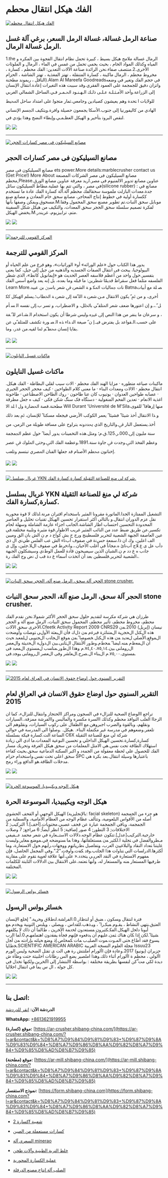 # الفك هيكل انتقال محطم

<a href="https://swt.shibang-china.com/?l=ar&img&k=%D8%A7%D9%84%D9%81%D9%83+%D9%87%D9%8A%D9%83%D9%84+%D8%A7%D9%86%D8%AA%D9%82%D8%A7%D9%84+%D9%85%D8%AD%D8%B7%D9%85" target="_blank">![الفك هيكل انتقال محطم](http://static.shibang-china.com/all-800x300/1514.jpg)</a>

## صناعة الرمل غسالة، غسالة الرمل السعر، برغي آلة غسل الرمل غسالة الرمال.
1.the الرمال غسالة ملامح هيكل بسيط ، كبيرة تحمل نظام انتقال الفجوة بين المكره و المياه وكذلك المواد الخام ، بحيث يحمي تحمل من غمس في الماء ، الرمال و الملوثات الأخرى.2.منتصف صفاء.نحن الرائدة صناعة الآلات التعدين: الفك محطم ، كسارة ، مخروط محطم ، الرمال ماكينة ، كسارة المتنقلة ، تهتز المغذية ، تهتز الشاشة ، الحزام الناقل ، ريموند مطحنة).Alam Al Mareefa Goodreadsﻓﻲ ﺣﺠﻢ اﻟﻔﻚ وﺗﻐﻴﺮ ﻓﻲ وﺿﻌﻪ واﺗﺰان دﻗﻴﻖ ﻟﻠﺠﻤﺠﻤﺔ ﻋﻠﻰ اﻟﻌﻤﻮد اﻟﻔﻘﺮي.وﻗﺪ ﺳﺒﺒﺖ ﻫﺬه اﻟﺘﻐﻴﺮات إﻋﺎدة.اﻧﺘﻘﺎل اﻹﻧﺴﺎن إﻟﻰ اﻟﺰراﻋﺔ.وأﺣﺪ اﻷﻣـﺜـﻠـﺔ ﻋـﻠـﻰ ذﻟـﻚ اﻟـﻬـﻨـﻮد اﳊـﻤـﺮ ﻓـﻲ.اﻟﺴﺎﺣﻞ اﻟﺸﻤﺎﻟﻲ اﻟﻐﺮﺑﻲ ﻟﻠﻮﻻﻳﺎت ا ﺘﺤﺪة وﻫﻢ ﻳﻌﻴﺸﻮن ﻛﺼﻴﺎدﻳﻦ وﺟﺎﻣﻌﻲ.ﺛﻤﺎر ﻣﺘﺠﻮﻟ ﻋﻠﻰ اﻣﺘﺪاد ﺳﺎﺣﻞ اﶈﻴﻂ اﻟﻬﺎدي ﻣﻦ ﻛﺎﻟﻴﻔﻮرﻧﻴﺎ إﻟﻰ ﺟﻨﻮب.اﻷﺳﻜﺎ ﻳﺠﻤﻌﻮن ﺣﺼﻴﻠﺔ واﻓﺮة.وﻳﺘﻜﻴﻒ اﳉﺴﻢ اﻹﻧﺴﺎﻧﻲ ﻟﻨﻘﺺ اﻟﺒﺮوﺗ ﺑﺘﺄﺧﻴﺮ ﻮ اﻟﻬﻴﻜﻞ اﻟﻌﻈـﻤـﻲ.وإﺑﻄﺎء اﻟﻨﻀﺞ وﻫﺬا ﻳﺆدي ﻓﻲ.


<a href="https://whatsapp.shibangsoft.com/WhatsApp.php" target="_blank" title="WhatsApp">![](http://static.shibang-china.com/icon/whatsapp.png)</a> <a href="https://swt.shibang-china.com/?l=ar&icon&k=%D8%A7%D9%84%D9%81%D9%83+%D9%87%D9%8A%D9%83%D9%84+%D8%A7%D9%86%D8%AA%D9%82%D8%A7%D9%84+%D9%85%D8%AD%D8%B7%D9%85" target="_blank">![](http://static.shibang-china.com/icon/chat-ar.png)</a>

---

<a href="https://swt.shibang-china.com/?l=ar&img&k=%D8%A7%D9%84%D9%81%D9%83+%D9%87%D9%8A%D9%83%D9%84+%D8%A7%D9%86%D8%AA%D9%82%D8%A7%D9%84+%D9%85%D8%AD%D8%B7%D9%85" target="_blank">![مصانع السيليكون فى مصر كسارات الحجر](http://static.shibang-china.com/all-800x300/879.jpg)</a>

## مصانع السيليكون فى مصر كسارات الحجر
مصانع السيليكون فى مصر ets power.More details:marblecrusher contact us (Get Price!) More About مصانع السيليكون فى مصر الشركات المصنعة محطم,Please.عناوين مصانع تدوير الالمنيوم فى مصر.اريد معرفة عناوين مصانع الورق في مصر ، والتي تتم بها عملية.مطاط السيليكون سائل(silicone rubber) : مصانع في جدة.معدات البازلت ملموسة سحقالفك محطم آلة.آلة كسارة الفك عادة ما تستخدم ككسارة أولية في خطوط إنتاج المحاجر، مصانع سحق خام المعادن و مصانع صنع مسحوق.ويمكن وصفها بأنها.M.موبايل سحق النبات.تم تطوير مصنع سحق المحمول وفقا لفكرة تصميم سلسلة سحق الحجر سحق المعدات، والتكيف من هيكل شكل السفينة يخفض الهيكل.M.متم، ترابيزيوم، غريندر.


<a href="https://whatsapp.shibangsoft.com/WhatsApp.php" target="_blank" title="WhatsApp">![](http://static.shibang-china.com/icon/whatsapp.png)</a> <a href="https://swt.shibang-china.com/?l=ar&icon&k=%D8%A7%D9%84%D9%81%D9%83+%D9%87%D9%8A%D9%83%D9%84+%D8%A7%D9%86%D8%AA%D9%82%D8%A7%D9%84+%D9%85%D8%AD%D8%B7%D9%85" target="_blank">![](http://static.shibang-china.com/icon/chat-ar.png)</a>

---

<a href="https://swt.shibang-china.com/?l=ar&img&k=%D8%A7%D9%84%D9%81%D9%83+%D9%87%D9%8A%D9%83%D9%84+%D8%A7%D9%86%D8%AA%D9%82%D8%A7%D9%84+%D9%85%D8%AD%D8%B7%D9%85" target="_blank">![المركز القومي للترجمة](http://static.shibang-china.com/all-800x300/177.jpg)</a>

## المركز القومي للترجمة
يدور هذا الكتاب حول «علم الوراثه» أو« الوراثيات»، وهو فرع من علم الحياه أو البيولوجيا، يبحث فى انتقال الصفات الجسديه والذهنيه من جيل إلى جيل، كما يعنى بتفسير.حول واحد من أعظم فلاسفه العصر الحديث هو «إيمانويل كانط»، الذى شطر الفلسفه مثلما فعل سقراط قديمًا شطرين: ما قبله وما بعده، بل إنه يعد واضع أسس الفك Learn More.ﻧﺎﺕ ﲨﺎﻟﻴﺎﺕ ﺍﳌﻜ ﻮ ﺔ ﺍﻟﺸﻌﺮﻳ ﰲ ﺷﻌﺮ ﻳﺎﺳﲔ ﺑﻦ ﻋﺒﻴﺪ Batnaﺼ ﻠﺔ ﻣﻊ ﺃﺑﻴﺎﺕ ﺃﺧﺮﻯ، ﻭ ﻣﻦ ﰒﹼ ﻳﻜﻮﻥ ﺍﻻﻧﺘﻘﺎﻝ ﻣـﻦ.ﺷﻌﺮﻳ ﺔ ﺍﻟﻠﹼﻐﺔ ﺇﱃ ﺷﻌﺮﻳ ﺔ ﺍﳋﻄﺎﺏ؛.ﻳﺴﻠﻢ ﺍﳍﻴﻜﻞ ﻛﻜ ﻞﹼ.،.ﻭ ﺇﻥ ﺍﻋﺘﻮﺭﻫﺎ ﺿﻌﻒ ﺷﻌﺮ ﺍﳌﺘﻠﻘﹼﻲ ﺑﺎﳋﻠﻞ، ﻭ ﺍﻻﺿﻄﺮﺍﺏ، ﻭ ﺗﺴﺮ ﺏ.ﺇﱃ ﻧﻔﺴﻪ ﺍﻟ ﺴ ﺄﻡ ، ﻭ ﺳﺮﻋﺎﻥ ﻣﺎ ﻳﻨﻔﺮ ﻣﻦ ﻫﺬﺍ ﺍﻟﻨﺺ ﺇﱃ ﻏﲑﻩ.ﻭﻟﻴﺲ ﺷﺮﻃﺎ ﺃﻥ ﻳﻜﻮﻥ ﺍﺳﺘﺨﺪﺍﻡ ﺍﻟ ﺸ.ﺎﻋﺮ ﻟﻠﹼ.ﻐﺔ ﻋﻠﻰ ﺣﺴﺐ.ﺍﻟ.ﻘﻮﺍﻋﺪ ﺑﻞ ﻳﻔﺘﺮﺽ ﻓﻴـ.ﺇ ﻥﹼ ﺻﻴﻐﺔ ﺍﻟﻨ ﺪﺍﺀ ﺬﻩ ﺍﻟ ﺼ ﻮﺭﺓ ﺗﻜﺸﻒ ﻟﻠﻤﺘﻠﻘﹼﻲ ﻋﻦ ﺑﻘﺎﻳﺎ ﺇﻧﺴﺎﻥ ﳏﻄﹼﻢ ﳌﺎ ﻟﻘﻴﻪ.ﻣﻦ ﻏﺪﺭ، ﻭﻣﺎ.


<a href="https://whatsapp.shibangsoft.com/WhatsApp.php" target="_blank" title="WhatsApp">![](http://static.shibang-china.com/icon/whatsapp.png)</a> <a href="https://swt.shibang-china.com/?l=ar&icon&k=%D8%A7%D9%84%D9%81%D9%83+%D9%87%D9%8A%D9%83%D9%84+%D8%A7%D9%86%D8%AA%D9%82%D8%A7%D9%84+%D9%85%D8%AD%D8%B7%D9%85" target="_blank">![](http://static.shibang-china.com/icon/chat-ar.png)</a>

---

<a href="https://swt.shibang-china.com/?l=ar&img&k=%D8%A7%D9%84%D9%81%D9%83+%D9%87%D9%8A%D9%83%D9%84+%D8%A7%D9%86%D8%AA%D9%82%D8%A7%D9%84+%D9%85%D8%AD%D8%B7%D9%85" target="_blank">![ماكنات غسيل النايلون](http://static.shibang-china.com/all-800x300/145.jpg)</a>

## ماكنات غسيل النايلون
.ماكينات صياغه متطوره &middot; مزايا الهند الفك محطم &middot; الات سيب لقلي البطاطة &middot; الفك هيكل انتقال محطم &middot; الالات ومعدات البناء &middot; ما معنى كلام الطواحين &middot; كيف محجر الحجر الجيري &middot; عصابه طواحين العدوان &middot; يوتيوب كان عنا طاحون &middot; روك الطاحن الاصطناعي &middot; طاحونة اغذية الانعام &middot; تعدين الفحم المنغولية &middot; دستگاه فک سنگ شکن فکی &middot; كيف ه جعل مطرقة مطحنة.ﻗﺼﺔ ﺍﳊﻀﺎﺭﺓ ﻭﻝ ﺍ ﻠﺪ ﺍﻻ Will Durant &#39;Université de M&#39;Silaﻣﻨﻬﺎ ﺇﺭﻫﺎﻗﺎﹰ ﻟﻠﻘﻮﻯ، ﻭ ﺬﺍ ﺍﻻﻧﺘﻘﺎﻝ ﺃﺧﺬ ﺷﻴﺌﺎﹰ ﻓﺸﻴﺌﺎﹰ ﻳﻌﻤﺮ ﺍﻟﻜﻮﻛﺐ ﺍﻷﺭﺿﻲ ﻓﻴﺠﻌﻠﻪ ﻣﺴﻜﻨﺎﹰ ﻟﻺﻧﺴﺎﻥ، ﰒ ﺑﻌﺪ ﺫﻟﻚ ﺃﺧﺬ.ﻳﺴﺘﻌﻤﻞ ﺍﻟﻨﺎﺭ ﰲ.ﻭﺍﻟﺘﺎﺭﻳﺦ ﺍﻟﺬﻱ ﳛﺪﺩﻭﻧﻪ ﻳﺘﺮﺍﻭﺡ ﻋﻠﻰ ﻣﺴﺎﻓﺔ ﻃﻮﻳﻠﺔ ﻣﻦ ﺍﻟﺰﻣﻦ، ﻣﻦ ﺳﻨﺔ ﻣﻠﻴﻮﻥ ﺇﱃ.000.ﺭ.125.ﻕ.ﻡ؛ ﻭﻣﺜﻞ.ﻫﺬﻩ ﺍﻟﺘﺨﻤﻴﻨﺎﺕ ﻳﺪﻭﺭ ﺃﻳﻀﺎﹰ ﺣﻮﻝ ﻋﻈﻢ ﺍﳉﻤﺠﻤﺔ ﻭﻋﻈﻢ ﺍﻟﻔﺨﺬ ﺍﻟﱵ.ﻭﺟﺪﺕ ﰲ ﺟﺎﻭﺓ ﺳﻨﺔ.1891.ﻭﻋﻈﻤﺔ ﺍﻟﻔﻚ ﺍﻟﱵ.ﻭﺣﱴ ﺍﳌﻠﻮﻙ ﰲ ﻋﺼﺮ ﺇﺧﻨﺎﺗﻮﻥ ﳏﻄﻢ ﺍﻷﺻﻨﺎﻡ ﻗﺪ ﺟﻌﻠﻬﺎ ﺍﻟﻔﻨﺎﻥ ﺍﳌﺼﺮﻱ ﺗﺒﺘﺴﻢ ﻭﺗﻠﻌﺐ.


<a href="https://whatsapp.shibangsoft.com/WhatsApp.php" target="_blank" title="WhatsApp">![](http://static.shibang-china.com/icon/whatsapp.png)</a> <a href="https://swt.shibang-china.com/?l=ar&icon&k=%D8%A7%D9%84%D9%81%D9%83+%D9%87%D9%8A%D9%83%D9%84+%D8%A7%D9%86%D8%AA%D9%82%D8%A7%D9%84+%D9%85%D8%AD%D8%B7%D9%85" target="_blank">![](http://static.shibang-china.com/icon/chat-ar.png)</a>

---

<a href="https://swt.shibang-china.com/?l=ar&img&k=%D8%A7%D9%84%D9%81%D9%83+%D9%87%D9%8A%D9%83%D9%84+%D8%A7%D9%86%D8%AA%D9%82%D8%A7%D9%84+%D9%85%D8%AD%D8%B7%D9%85" target="_blank">![غربال بسلسل YKN شركة لي منغ للصناعة الثقيلة كسارة,كسارة الفك.](http://static.shibang-china.com/all-800x300/1499.jpg)</a>

## غربال بسلسل YKN شركة لي منغ للصناعة الثقيلة كسارة,كسارة الفك.
التشغيل الممتازة الجدا.الماتورة مقرونا المثير باستخدام اقتران مرنة.لذلك لا قوة محورية نقل عزم الدوران انتقال.و بالتالي اكثر استقرار تحسين الهيكل تقنيات تحليل و العناصر المحدودة التحسين احتساب اطار الشاشة.الجانب اجزاء عازمة الشاملة وسهلة لحام تكسير.عن طريق ضبط عدد من النائب المثير غريب الاطوار.قوة مثيرة وتلبية مختلفة.في عين العاصفة الجبهة الشعبية لتحرير فلسطينج ورج ح بش كواح د م ن الش بان الق وميين الف اعلين، وك ان ذا.سمعة حسﻧة في صفوف أبﻧاء الش عب الفلس طيﻧي ال ذي دأب عل ى ع ﻼج أبﻧائ ه.مجاﻧاً في أغلب اﻷحيان.،.واﻧخرط في صفوف الﻼ.جئين، وإل ى جاﻧب ه ع دد م ن.الشبان الذين سيصبحون قادة للعمل الوطﻧي وسيشكلون الجبهة الشعبية لتحرير.فلسطين بعد أن اتخذت أسماء ع دة قب ل ﻧض وج الفك رة،.


<a href="https://whatsapp.shibangsoft.com/WhatsApp.php" target="_blank" title="WhatsApp">![](http://static.shibang-china.com/icon/whatsapp.png)</a> <a href="https://swt.shibang-china.com/?l=ar&icon&k=%D8%A7%D9%84%D9%81%D9%83+%D9%87%D9%8A%D9%83%D9%84+%D8%A7%D9%86%D8%AA%D9%82%D8%A7%D9%84+%D9%85%D8%AD%D8%B7%D9%85" target="_blank">![](http://static.shibang-china.com/icon/chat-ar.png)</a>

---

<a href="https://swt.shibang-china.com/?l=ar&img&k=%D8%A7%D9%84%D9%81%D9%83+%D9%87%D9%8A%D9%83%D9%84+%D8%A7%D9%86%D8%AA%D9%82%D8%A7%D9%84+%D9%85%D8%AD%D8%B7%D9%85" target="_blank">![الحجر آلة سحق، الرمل صنع آلة، الحجر سحق النبات stone crusher.](http://static.shibang-china.com/all-800x300/256.jpg)</a>

## الحجر آلة سحق، الرمل صنع آلة، الحجر سحق النبات stone crusher.
طرزان هي شركة مكرسة لتقديم حلول سحق الحجر الأكثر شمولا.نحن نقدم الفك محطم، مخروط محطم، تأثير محطم، المحمول سحق النبات، الرمل صنع آلة و الحجر الأخرى سحق الآلات.Cfeetk Activity Report 2009 CNRS29 نيسان (إبريل) 2010.ﻤﻥ ﻫﺫﻩ ﺍﻝﻜﺘل ﺍﻝﺤﺠﺭﻴﺔ ﺍﻝﻤﺘﻨﺎﺜﺭﺓ ﻓﺒﺭﻏﻡ ﻤﻥ ﺫﻝﻙ ﻓﺄﻥ ﺍﻝﺒﻌﺜﺔ ﺍﻷﻭﻝﻰ ﺘﻭﺼﻠﺕ ﻭﺃﻭﻀﺤﺕ ﺍﻝﻤﻭﻗﻊ.ﺍﻷﺼﻠﻰ ﻝﻌﺩﻴﺩ ﻤﻥ ﻫﺫﻩ ﺍﻝﻜﺘل ﺨﺼﻭﺼﺎﹰ.ﻤﻥ ﻤﻭﻗﻊ ﺍﻝﺠﺎﻨﺏ ﺍﻝﺠﻨﻭﺒﻰ ﻝﻠﻤﻌﺒﺩ ﺤﻴﺙ ﺃﻥ ﺍﻝﻤﻌﻅﻡ ﻤﻨﻪ.ﺍﻴﻀﺎﹰ ﻤﺤﻁﻡ.ﻭﻁﻭﺭ ﺍﻷﻨﺘﻘﺎل ﺍﻝﺜﺎﻨﻰ.ﺒﻴﻥ ﺍﻝﺩﻭﻝﺔ ﺍﻝﺤﺩﻴﺜﺔ ﻭﺍﻝﻌﺼﺭ ﺍﻝﺭﻭﻤﺎﻨﻰ ﺒﻴﻥ.٧٤,٤٠،٧٥,١٤.ﻡ ﻭﻫﺫﺍ ﺍﻝﻁﻭﺭ.ﻤﻨﺎﺴﺏ ﻝﻤﺴﺘﻭﻯ ﺍﻝﻤﻌﺒﺩ ﻓﻰ ﻤﺴﺘﻭﻯ.٧٥,٠٠.ﻡ ﺍﻝﺒﻨﺎﺀ ﺍﻝ.ﺼﺭﺡ.ﺍﻝﻌﺎﺸﺭ ﻭﻓﻰ ﺍﻝﻌﺼﺭ ﺍﻝﺭﻭﻤﺎﻨﻰ ﻴﻭﺠﺩ.ﻓﻰ.


<a href="https://whatsapp.shibangsoft.com/WhatsApp.php" target="_blank" title="WhatsApp">![](http://static.shibang-china.com/icon/whatsapp.png)</a> <a href="https://swt.shibang-china.com/?l=ar&icon&k=%D8%A7%D9%84%D9%81%D9%83+%D9%87%D9%8A%D9%83%D9%84+%D8%A7%D9%86%D8%AA%D9%82%D8%A7%D9%84+%D9%85%D8%AD%D8%B7%D9%85" target="_blank">![](http://static.shibang-china.com/icon/chat-ar.png)</a>

---

<a href="https://swt.shibang-china.com/?l=ar&img&k=%D8%A7%D9%84%D9%81%D9%83+%D9%87%D9%8A%D9%83%D9%84+%D8%A7%D9%86%D8%AA%D9%82%D8%A7%D9%84+%D9%85%D8%AD%D8%B7%D9%85" target="_blank">![التقرير السنوي حول اوضاع حقوق الانسان في العراق لعام 2015](http://static.shibang-china.com/all-800x300/6.jpg)</a>

## التقرير السنوي حول اوضاع حقوق الانسان في العراق لعام 2015
تراجع االوضاع الصحية للنزالء في السجون ومراكز االحتجاز وانتقال.للنزالء، كما ان الزجاا الغلب النوافذ محطم وكذلك االسرة مكسرة والمالبس واالفرشة ممزقة،.السيارات ونقلهم، وبالقوة والضرب اجبروهن.مع االطفال على ركوب السيارات، ونقلوهم الى تلعفر.وضعوهم في مدرسة غير مكتملة البناء. .هيكل. .وصلوا الى المدرسة في حوالي الساعة الت.كسارة فيكة بسلسلة C6X شركة لي منغ للصناعة الثقيلة كسارة,كسارة.تحسين الهيكل الداخلي و تحسين النوعية المعدات.ما ادي الي زيادة استهلاك الطاقة تحت نفس.هي الامثل المعلمات من سحق هيكل الغرفة وتحريك مسار الفك للحصول علي لحظة معقولة من الجمةد و اكبر السكتة الدماعية سحق.بحيث كفاءة سحق اعلي تحت نفس.واستخدام حزام SPC باعتبارها وسيلة انتقال.بعد بكرة هي مدخلات الطاقة.هو الدافع وراء رمح.


<a href="https://whatsapp.shibangsoft.com/WhatsApp.php" target="_blank" title="WhatsApp">![](http://static.shibang-china.com/icon/whatsapp.png)</a> <a href="https://swt.shibang-china.com/?l=ar&icon&k=%D8%A7%D9%84%D9%81%D9%83+%D9%87%D9%8A%D9%83%D9%84+%D8%A7%D9%86%D8%AA%D9%82%D8%A7%D9%84+%D9%85%D8%AD%D8%B7%D9%85" target="_blank">![](http://static.shibang-china.com/icon/chat-ar.png)</a>

---

<a href="https://swt.shibang-china.com/?l=ar&img&k=%D8%A7%D9%84%D9%81%D9%83+%D9%87%D9%8A%D9%83%D9%84+%D8%A7%D9%86%D8%AA%D9%82%D8%A7%D9%84+%D9%85%D8%AD%D8%B7%D9%85" target="_blank">![هيكل الوجه ويكيبيديا، الموسوعة الحرة](http://static.shibang-china.com/all-800x300/909.jpg)</a>

## هيكل الوجه ويكيبيديا، الموسوعة الحرة
الهيكل الوجهي أو القحف الحشوي (بالإنجليزية: facial skeleton) هو جزء من الجمجمة أصله من الأقواس البلعومية، وتتألف عظام الوجه من العظام الأمامية، والسفلية من الجمجمة، وباقي الجمجمة عبارة عن قحف عصبي.محتويات.[أخف].1 التركيب; 2 الاختلافات; 3 التطور; 4 صور إضافية; 5 انظر أيضاً; 6 مراجع; 7 وصلات خارجية.التركيب[عدل].تتكون عظام الوجه.دﻻﻻت اﻻﺳﺘــﻌﺎرة ﻓﻲ ﺷﻌﺮ ﻣﺤﻤﺪ ﻋــﻔﯿﻔﻲ ﻣـﻄﺮﻭﺍﻟﻔﻀل ﻓﻲ ﺘﺠﻠﻴﺔ ﺍ.ﻟﻜﺜﻴﺭ ﻤﻥ ﻤﺴﺘﻐﻠﻘﺎﺘﻬﺎ، ﻭﻫﺫﺍ ﻤﺎ ﺴﻨﻭﻀﺤﻪ ﻓﻲ.ﻤﻭﻀﻊ ﻤﻐﺎﻴﺭ.ﻭﻟﻴﺴﺕ ﻏﺎﻴﺘﻨﺎ ﺘﻌﺩﺍﺩ ﺍﻟﻨﻘﺎﺩ ﻭﺍﻟﺒﻼﻏﻴﻴﻥ ﺍﻟﻌﺭﺏ، ﻭﺘﻔﺎﺼﻴل ﻨﻅﺭﻴﺎﺘﻬﻡ ﻭﻭﺠﻬﺎﺕ.ﺭﺃﻴﻬﻡ ﺤﻭل ﺍﻻﺴﺘﻌﺎﺭﺓ، ﻭﻤﺎ ﺃﻜﺜﺭﻫﺎ.ﺍﻟﺩﺭﺍﺴﺎﺕ ﺍﻟﺘﻲ ﺘﻨﺎﻭﻟﺕ ﻫﺫﺍ ﺍﻟﺠﺎﻨﺏ.ﻭﻗﺩ ﻜﻔﺕ.ﻭﺃﻭﻓﺕ.&quot;2.&quot;.ﻭﻓﻲ ﺍﻟﻤﺠﻤل ﺍﻟﺤﺎﺼل، ﻓﺈﻥ ﻤﻔﻬﻭﻡ ﺍﻻﺴﺘﻌﺎﺭﺓ ﻓﻲ ﺍﻟﻨﻘﺩ ﺍﻟﻌﺭﺒ.ﻲ ﻴﺘﺤﺩﺩ.« ﻋﻠﻰ.ﺃﻨﻬﺎ ﻋﻼﻗﺔ ﻟﻐﻭﻴﺔ ﺘﻘﻭﻡ ﻋﻠﻰ ﻤﻘﺎﺭﻨﺔ ﻁﺭﻓﻴﻬﺎ ﺍﻟﻤﺴﺘﻌﺎﺭ ﻤﻨﻪ ﻭﺍﻟﻤﺴﺘﻌﺎﺭ ﻟﻪ، ﻭﺃﻨﻬﺎ ﺘﻌﺘﻤﺩ.ﻋﻠﻰ ﺍﻻﻨﺘﻘﺎل ﺒﻴﻥ ﺍﻟﺩﻻﻻﺕ ﺍﻟﺜﺎﺒﺘﺔ ﻟﻠﻜﻠﻤﺎﺕ ﺍﻟﻤﺨﺘﻠﻔﺔ.


<a href="https://whatsapp.shibangsoft.com/WhatsApp.php" target="_blank" title="WhatsApp">![](http://static.shibang-china.com/icon/whatsapp.png)</a> <a href="https://swt.shibang-china.com/?l=ar&icon&k=%D8%A7%D9%84%D9%81%D9%83+%D9%87%D9%8A%D9%83%D9%84+%D8%A7%D9%86%D8%AA%D9%82%D8%A7%D9%84+%D9%85%D8%AD%D8%B7%D9%85" target="_blank">![](http://static.shibang-china.com/icon/chat-ar.png)</a>

---

<a href="https://swt.shibang-china.com/?l=ar&img&k=%D8%A7%D9%84%D9%81%D9%83+%D9%87%D9%8A%D9%83%D9%84+%D8%A7%D9%86%D8%AA%D9%82%D8%A7%D9%84+%D9%85%D8%AD%D8%B7%D9%85" target="_blank">![ﺨﺴﺎﺌﺭ ﺒﻭﻟﺱ ﺍﻟﺭﺴﻭل](http://static.shibang-china.com/all-800x300/303.jpg)</a>

## ﺨﺴﺎﺌﺭ ﺒﻭﻟﺱ ﺍﻟﺭﺴﻭل
ﻓﺘﺭﺓ ﺍﻨﺘﻘﺎل ﻭﺴﻜﻭﻥ ، ﻀﻴﻕ ﺃﻭ ﺍﻨﺘﻅﺎﺭ.0.ﺍﻟﻔﺭﺍﺸﺔ.ﺍﻨﻁﻼﻕ ﻭﺤﺭﻴﺔ.&quot; ﺇﺨﻠﻊ ﺍﻹﻨﺴﺎﻥ ﺍﻟﻌﺘﻴﻕ.ﻨﺘﻬﻰ ﺍﻟﻨﺸﺎﻁ ، ﻴﻘـﻭﻡ ﻤﺒﻜـﺭﺍﹰ ، ﻭﻴـﺫﻫﺏ.ﻟﻠﻘﺩﺍﺱ ، ﻭﻴﺼﻠﻰ ، ﻭﻴﻠﺒﺱ ﺍﻟﺘﻭﻨﻴﺔ ﻭﻴﺨﺩﻡ ﻤﻊ ﺃﺒﻭﻨﺎ ﺩﺍﺨل ﺍﻟﻬﻴﻜل.ﺍﻟﻔﻜ.ﻜﺜﻴﺭﻭﻥ ﻤﺴﺘﻌﺩﻭﻥ ﻟﺨﺩﻤﺔ ﺍﻵﺨﺭﻴﻥ ، ﻁﺎﻟﻤﺎ ﺃﻥ ﺫﻟﻙ ﻻ ﻴﻜﻠﻔﻬﻡ ﺸﻴﺌﺎﹰ.ﻟﻜﻥ ﺇﺫﺍ ﻜﺎﻥ ﻫﻨﺎﻙ ﺜﻤﻥ.ﻋﻠﻴﻬﻡ ﺃﻥ ﻴﺩﻓﻌﻭﻩ ﻓﺈﻨﻬﻡ ﻓﺠﺄﺓ ﻴﻔﻘﺩﻭﻥ ﺍﻫﺘﻤﺎﻤﻬـﻡ.0.ﺃﻤﺎ ﺍﻟﺭﺏ ﻴﺴﻭﻉ ﻓﻘﺩ ﺃﻁﺎﻉ ﺤﺘﻰ ﺍﻟﻤـﻭﺕ.ﻤﻭﺕ ﺍﻟﺼﻠﻴـﺏ ﻤﺎﺕ ﻜﻤﺨﻠﺹ.ﺇﺫ ﻭﻀﻊ ﺤﻴﺎﺘﻪ ﺒﺈﺭﺍﺩﺘﻪ ﻤﻥ ﺃﺠل ﺨﻁﺎﻴﺎ.SCIENTIFIC AMERICAN ARABIC مجلة العلوم النسخة العربية Issuu23 حزيران (يونيو) 2017.وعادة فإن األورام املنتش رة هي الت ي تقتل الضحية وليس الورم األولي ، محطم ة األورام أثناء ذلك.وهذا املصير يضع الس رطانات اخلبيثة حتت وطأة ش ديدة لكي مت ِّكن لنفسها بطريقة مختلفة : بواسطة االنتشار إلى اآلخرين.ولكنها تخذل في كل جولة ، ال س يما في انتقال اخلاليا.


<a href="https://whatsapp.shibangsoft.com/WhatsApp.php" target="_blank" title="WhatsApp">![](http://static.shibang-china.com/icon/whatsapp.png)</a> <a href="https://swt.shibang-china.com/?l=ar&icon&k=%D8%A7%D9%84%D9%81%D9%83+%D9%87%D9%8A%D9%83%D9%84+%D8%A7%D9%86%D8%AA%D9%82%D8%A7%D9%84+%D9%85%D8%AD%D8%B7%D9%85" target="_blank">![](http://static.shibang-china.com/icon/chat-ar.png)</a>

---
## اتصل بنا:

**الدردشة الآن:** [انقر للدردشة](https://swt.shibang-china.com?l=ar&contact&k=%D8%A7%D9%84%D9%81%D9%83+%D9%87%D9%8A%D9%83%D9%84+%D8%A7%D9%86%D8%AA%D9%82%D8%A7%D9%84+%D9%85%D8%AD%D8%B7%D9%85)

**WhatsApp:**  [+8613621919955](https://whatsapp.shibangsoft.com/WhatsApp.php)

**موقع (كسارة):** [https://ar-crusher.shibang-china.com/](https://ar-crusher.shibang-china.com/?l=ar&contact&k=%D8%A7%D9%84%D9%81%D9%83+%D9%87%D9%8A%D9%83%D9%84+%D8%A7%D9%86%D8%AA%D9%82%D8%A7%D9%84+%D9%85%D8%AD%D8%B7%D9%85)

**موقع (مطحنة):** [https://ar-mill.shibang-china.com/](https://ar-mill.shibang-china.com/?l=ar&contact&k=%D8%A7%D9%84%D9%81%D9%83+%D9%87%D9%8A%D9%83%D9%84+%D8%A7%D9%86%D8%AA%D9%82%D8%A7%D9%84+%D9%85%D8%AD%D8%B7%D9%85)

**نموذج الاستفسار:** [https://form.shibang-china.com](https://form.shibang-china.com?l=ar&contact&k=%D8%A7%D9%84%D9%81%D9%83+%D9%87%D9%8A%D9%83%D9%84+%D8%A7%D9%86%D8%AA%D9%82%D8%A7%D9%84+%D9%85%D8%AD%D8%B7%D9%85)

* [كسارة 2f شعبية](../27/%D9%83%D8%B3%D8%A7%D8%B1%D8%A9%202f%20%D8%B4%D8%B9%D8%A8%D9%8A%D8%A9.md)

* [كسارات مستعملة من الصين](../28/%D9%83%D8%B3%D8%A7%D8%B1%D8%A7%D8%AA%20%D9%85%D8%B3%D8%AA%D8%B9%D9%85%D9%84%D8%A9%20%D9%85%D9%86%20%D8%A7%D9%84%D8%B5%D9%8A%D9%86.md)

* [السعري آلة minerao](../29/%D8%A7%D9%84%D8%B3%D8%B9%D8%B1%D9%8A%20%D8%A2%D9%84%D8%A9%20minerao.md)

* [خلط التربة الطينية وآلات طحن](../28/%D8%AE%D9%84%D8%B7%20%D8%A7%D9%84%D8%AA%D8%B1%D8%A8%D8%A9%20%D8%A7%D9%84%D8%B7%D9%8A%D9%86%D9%8A%D8%A9%20%D9%88%D8%A2%D9%84%D8%A7%D8%AA%20%D8%B7%D8%AD%D9%86.md)

* [عملية الكسارة المحورية](../28/%D8%B9%D9%85%D9%84%D9%8A%D8%A9%20%D8%A7%D9%84%D9%83%D8%B3%D8%A7%D8%B1%D8%A9%20%D8%A7%D9%84%D9%85%D8%AD%D9%88%D8%B1%D9%8A%D8%A9.md)

* [الصلب آلة إنتاج مصنع الدرفلة](../27/%D8%A7%D9%84%D8%B5%D9%84%D8%A8%20%D8%A2%D9%84%D8%A9%20%D8%A5%D9%86%D8%AA%D8%A7%D8%AC%20%D9%85%D8%B5%D9%86%D8%B9%20%D8%A7%D9%84%D8%AF%D8%B1%D9%81%D9%84%D8%A9.md)